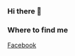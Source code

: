 ### Hi there 👋

<!--
**GuadalupeDeIta/GuadalupeDeIta** is a ✨ _special_ ✨ repository because its `README.md` (this file) appears on your GitHub profile. -->

### Where to find me
 [Facebook](https://facebook.com/lupita.de.ita.17)

